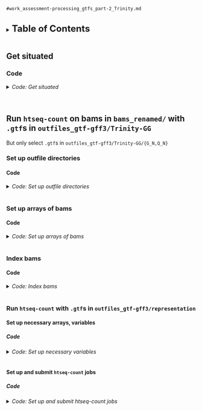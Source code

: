 
`#work_assessment-processing_gtfs_part-2_Trinity.md`
<br />
<br />

<details>
<summary><b><font size="+2">Table of Contents</font></b></summary>
<!-- MarkdownTOC -->

1. [Get situated](#get-situated)
    1. [Code](#code)
1. [Run `htseq-count` on bams in `bams_renamed/` with `.gtf`s in `outfiles_gtf-gff3/Trinity-GG`](#run-htseq-count-on-bams-in-bams_renamed-with-gtfs-in-outfiles_gtf-gff3trinity-gg)
    1. [Set up outfile directories](#set-up-outfile-directories)
        1. [Code](#code-1)
    1. [Set up arrays of bams](#set-up-arrays-of-bams)
        1. [Code](#code-2)
    1. [Index bams](#index-bams)
        1. [Code](#code-3)
    1. [Run `htseq-count` with `.gtf`s in `outfiles_gtf-gff3/representation`](#run-htseq-count-with-gtfs-in-outfiles_gtf-gff3representation)
        1. [Set up necessary arrays, variables](#set-up-necessary-arrays-variables)
            1. [Code](#code-4)
        1. [Set up and submit `htseq-count` jobs](#set-up-and-submit-htseq-count-jobs)
            1. [Code](#code-5)

<!-- /MarkdownTOC -->
</details>
<br />

<a id="get-situated"></a>
## Get situated
<a id="code"></a>
### Code
<details>
<summary><i>Code: Get situated</i></summary>

```bash
#!/bin/bash

# tmux new -s htseq
# tmux a -t htseq

transcriptome && 
    {
        cd "results/2023-0215/" \
            || echo "cd'ing failed; check on this..."
    }

source activate gff3_env
```
</details>
<br />
<br />

<a id="run-htseq-count-on-bams-in-bams_renamed-with-gtfs-in-outfiles_gtf-gff3trinity-gg"></a>
## Run `htseq-count` on bams in `bams_renamed/` with `.gtf`s in `outfiles_gtf-gff3/Trinity-GG`
But only select `.gtf`s in `outfiles_gtf-gff3/Trinity-GG/{G_N,Q_N}`

<a id="set-up-outfile-directories"></a>
### Set up outfile directories
<a id="code-1"></a>
#### Code
<details>
<summary><i>Code: Set up outfile directories</i></summary>

```bash
#!/bin/bash

for h in ./outfiles_htseq-count/Trinity-GG/G_N/filtered/locus; do
    if [[ ! -e "${h}" ]]; then
        mkdir -p ./outfiles_htseq-count/Trinity-GG/G_N/filtered/locus/err_out
    else
        echo "Directories present; skipping mkdir'ing of outfile directories"
    fi

    break
done

for h in ./outfiles_htseq-count/Trinity-GG/Q_N/filtered/locus; do
    if [[ ! -e "${h}" ]]; then
        mkdir -p ./outfiles_htseq-count/Trinity-GG/Q_N/filtered/locus/err_out
    else
        echo "Directories present; skipping mkdir'ing of outfile directories"
    fi

    break
done
```
</details>
<br />

<a id="set-up-arrays-of-bams"></a>
### Set up arrays of bams
<a id="code-2"></a>
#### Code
<details>
<summary><i>Code: Set up arrays of bams</i></summary>

```bash
#!/bin/bash

unset UT_prim_UMI
typeset -a UT_prim_UMI
while IFS=" " read -r -d $'\0'; do
    UT_prim_UMI+=( "${REPLY}" )
done < <(\
    find "bams_renamed/UT_prim_UMI" \
        -type l \
        -name "*.bam" \
        -print0 \
            | sort -z \
)
echo_test "${UT_prim_UMI[@]}"
echo "${#UT_prim_UMI[@]}"
echo "${UT_prim_UMI[*]}"
```
</details>
<br />

<a id="index-bams"></a>
### Index bams
<a id="code-3"></a>
#### Code
<details>
<summary><i>Code: Index bams</i></summary>

```bash
#!/bin/bash

for h in ./bams_renamed/UT_prim_UMI/*.bai; do
    if [[ ! -e "${h}" ]]; then
        ml SAMtools/1.16.1-GCC-11.2.0

        for i in "${UT_prim_UMI[@]}"; do
                echo "${i}"
                samtools index -@ "${SLURM_CPUS_ON_NODE}" "${i}"

            module purge SAMtools/1.16.1-GCC-11.2.0
        done
    else
        echo "Bam indices exist; skipping the running of samtools index"
    fi

    break
done
```
</details>
<br />

<a id="run-htseq-count-with-gtfs-in-outfiles_gtf-gff3representation"></a>
### Run `htseq-count` with `.gtf`s in `outfiles_gtf-gff3/representation`
<a id="set-up-necessary-arrays-variables"></a>
#### Set up necessary arrays, variables
<a id="code-4"></a>
##### Code
<details>
<summary><i>Code: Set up necessary variables</i></summary>

```bash
#!/bin/bash

p_gtf="outfiles_gtf-gff3/Trinity-GG"
f_gtf_G_N="${p_gtf}/G_N/filtered/locus/G1_mkc-4_gte-pctl-25.gtf"  # ., "${f_gtf_G_N}"
f_gtf_Q_N="${p_gtf}/Q_N/filtered/locus/Q_mkc-4_gte-pctl-25.gtf"  # ., "${f_gtf_Q_N}"
unset gtf
typeset -a gtf=( "${f_gtf_G_N}" "${f_gtf_Q_N}" )
echo_test "${gtf[@]}"
echo "${#gtf[@]}"

job_name="run_htseq-count"  # echo "${job_name}"
threads=12  # echo "${threads}"

# echo_test "${UT_prim_UMI[@]}"
# echo "${#UT_prim_UMI[@]}"
```
</details>
<br />

<a id="set-up-and-submit-htseq-count-jobs"></a>
#### Set up and submit `htseq-count` jobs
<a id="code-5"></a>
##### Code
<details>
<summary><i>Code: Set up and submit htseq-count jobs</i></summary>

```bash
#!/bin/bash

#  Echo tests for calls to htseq-count ----------------------------------------
run=TRUE
[[ "${run}" == TRUE ]] &&
    {
        h=0
        # for i in "strd-eq" "strd-rv"; do
        for i in "strd-eq"; do
            for j in "${gtf[@]}"; do
                # i="strd-eq"  # echo "${i}"
                # j="${gtf[1]}"  # echo "${j}"

                #  -------------------------------------
                count_against="${j}"  # echo "${count_against}"
                outdir=$(
                    echo "$(dirname "${count_against}")" \
                        | sed 's/outfiles_gtf-gff3/outfiles_htseq-count/g'
                )  # echo "${outdir}"  # ., "${outdir}"
                outfile="${outdir}/$(basename "${count_against}" .gtf).hc-${i}.tsv"  # echo "${outfile}"
                err_out="${outdir}/err_out/$(basename "${outfile}" .tsv)"  # echo "${err_out}"  # ., "$(dirname "${err_out}")"


                #  -------------------------------------
                let h++
                iter="${h}"
                echo "        #  -------------------------------------"
                printf "        Iteration '%d'\n" "${iter}"

                echo """
                Running htseq-count
                            directory                                                   file
                       out  $(dirname ${outfile})          $(basename ${outfile})
                    stdout  $(dirname ${err_out})  $(basename ${err_out}).stdout.txt
                    stderr  $(dirname ${err_out})  $(basename ${err_out}).stderr.txt
                """

                if [[ "${i}" == "strd-eq" ]]; then
                    hc_strd="yes"  # echo "${hc_strd}"
                elif [[ "${i}" == "strd-op" ]]; then
                    hc_strd="reverse"  # echo "${hc_strd}"
                fi


                #  -------------------------------------
                echo """
                sbatch \\
                    --job-name=${job_name} \\
                    --nodes=1 \\
                    --cpus-per-task=${threads} \\
                    --error=${err_out}.%A.stderr.txt \\
                    --output=${err_out}.%A.stdout.txt \\
                    htseq-count \\
                        --order \"pos\" \\
                        --stranded \"${hc_strd}\" \\
                        --nonunique \"none\" \\
                        --type \"locus\" \\
                        --idattr \"id\" \\
                        --nprocesses ${threads} \\
                        --counts_output \"${outfile}\" \\
                        --with-header \\
                        ${UT_prim_UMI[*]} \\
                        \"${count_against}\"
                """
            done
        done
    }


#  Actual calls to htseq-count ------------------------------------------------
run=TRUE
[[ "${run}" == TRUE ]] &&
    {
        h=0
        # for i in "strd-eq" "strd-rv"; do
        for i in "strd-eq"; do
            for j in "${gtf[@]}"; do
                # i="strd-eq"  # echo "${i}"
                # j="${gtf[1]}"  # echo "${j}"

                #  -------------------------------------
                count_against="${j}"  # echo "${count_against}"
                outdir=$(
                    echo "$(dirname "${count_against}")" \
                        | sed 's/outfiles_gtf-gff3/outfiles_htseq-count/g'
                )  # echo "${outdir}"  # ., "${outdir}"
                outfile="${outdir}/$(basename "${count_against}" .gtf).hc-${i}.tsv"  # echo "${outfile}"
                err_out="${outdir}/err_out/$(basename "${outfile}" .tsv)"  # echo "${err_out}"  # ., "$(dirname "${err_out}")"


                #  -------------------------------------
                let h++
                iter="${h}"
                echo "        #  -------------------------------------"
                printf "        Iteration '%d'\n" "${iter}"

                echo """
                Running htseq-count
                            directory                                                   file
                       out  $(dirname ${outfile})          $(basename ${outfile})
                    stdout  $(dirname ${err_out})  $(basename ${err_out}).stdout.txt
                    stderr  $(dirname ${err_out})  $(basename ${err_out}).stderr.txt
                """

                if [[ "${i}" == "strd-eq" ]]; then
                    hc_strd="yes"  # echo "${hc_strd}"
                elif [[ "${i}" == "strd-op" ]]; then
                    hc_strd="reverse"  # echo "${hc_strd}"
                fi


                #  -------------------------------------
                echo """
                sbatch \\
                    --job-name=${job_name} \\
                    --nodes=1 \\
                    --cpus-per-task=${threads} \\
                    --error=${err_out}.%A.stderr.txt \\
                    --output=${err_out}.%A.stdout.txt \\
                    htseq-count \\
                        --order \"pos\" \\
                        --stranded \"${hc_strd}\" \\
                        --nonunique \"none\" \\
                        --type \"locus\" \\
                        --idattr \"id\" \\
                        --nprocesses ${threads} \\
                        --counts_output \"${outfile}\" \\
                        --with-header \\
                        ${UT_prim_UMI[*]} \\
                        \"${count_against}\"
                
                """

                sbatch \
                    --job-name=${job_name} \
                    --nodes=1 \
                    --cpus-per-task=${threads} \
                    --error=${err_out}.%A.stderr.txt \
                    --output=${err_out}.%A.stdout.txt \
                    htseq-count \
                        --order "pos" \
                        --stranded "${hc_strd}" \
                        --nonunique "none" \
                        --type "locus" \
                        --idattr "id" \
                        --nprocesses ${threads} \
                        --counts_output "${outfile}" \
                        --with-header \
                        ${UT_prim_UMI[*]} \
                        "${count_against}"
                
                sleep 0.5
            done
        done
    }
```
</details>
<br />
